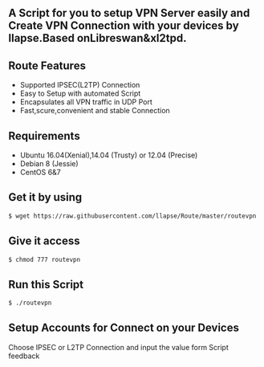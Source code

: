 ## A Script for you to setup VPN Server easily and Create VPN Connection with your devices by llapse.Based onLibreswan&xl2tpd.

## Route Features
- Supported IPSEC(L2TP) Connection
- Easy to Setup with automated Script
- Encapsulates all VPN traffic in UDP Port
- Fast,scure,convenient and stable Connection  

## Requirements

- Ubuntu 16.04(Xenial),14.04 (Trusty) or 12.04 (Precise)
- Debian 8 (Jessie) 
- CentOS 6&7

## Get it by using
```bash
$ wget https://raw.githubusercontent.com/llapse/Route/master/routevpn
```
## Give it access
```bash
$ chmod 777 routevpn
```
## Run this Script
```bash
$ ./routevpn
```
## Setup Accounts for Connect on your Devices

Choose IPSEC or L2TP Connection and input the value form Script feedback
